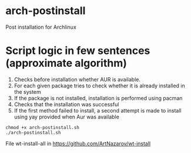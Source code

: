 # arch-postinstall
Post installation for Archlinux

# Script logic in few sentences (approximate algorithm)

1. Checks before installation whether AUR is available.
2. For each given package tries to check whether it is already installed in the system
3. If the package is not installed, installation is performed using pacman
4. Checks that the installation was successful
5. If the first method failed to install, a second attempt is made to install using yay
provided when Aur was available

```
chmod +x arch-postinstall.sh
./arch-postinstall.sh
```

File wt-install-all in https://github.com/ArtNazarov/wt-install
